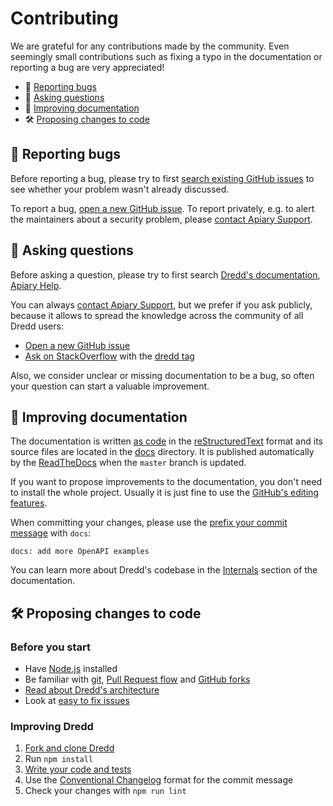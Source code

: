 # Contributing

We are grateful for any contributions made by the community. Even seemingly small contributions such as fixing a typo in the documentation or reporting a bug are very appreciated!

- 🐛 [Reporting bugs](#reporting-bugs)
- 💬 [Asking questions](#asking-questions)
- 📖 [Improving documentation](#improving-documentation)
- 🛠 [Proposing changes to code](#proposing-changes-to-code)


<a name="reporting-bugs"></a>

## 🐛 Reporting bugs

Before reporting a bug, please try to first [search existing GitHub issues](https://github.com/apiaryio/dredd/issues?utf8=%E2%9C%93&q=is%3Aissue) to see whether your problem wasn't already discussed.

To report a bug, [open a new GitHub issue](https://github.com/apiaryio/dredd/issues/new). To report privately, e.g. to alert the maintainers about a security problem, please [contact Apiary Support](https://apiary.io/support).


<a name="asking-questions"></a>

## 💬 Asking questions

Before asking a question, please try to first search [Dredd's documentation](https://dredd.org), [Apiary Help](https://help.apiary.io/).

You can always [contact Apiary Support](https://apiary.io/support), but we prefer if you ask publicly, because it allows to spread the knowledge across the community of all Dredd users:

- [Open a new GitHub issue](https://github.com/apiaryio/dredd/issues/new)
- [Ask on StackOverflow](https://stackoverflow.com/questions/ask) with the [dredd tag](https://stackoverflow.com/questions/tagged/dredd)

Also, we consider unclear or missing documentation to be a bug, so often your question can start a valuable improvement.


<a name="improving-documentation"></a>

## 📖 Improving documentation

The documentation is written [as code](http://www.writethedocs.org/guide/docs-as-code/) in the [reStructuredText](http://www.sphinx-doc.org/en/master/usage/restructuredtext/basics.html) format and its source files are located in the [docs](https://github.com/apiaryio/dredd/tree/master/docs) directory. It is published automatically by the [ReadTheDocs](https://readthedocs.org/) when the `master` branch is updated.

If you want to propose improvements to the documentation, you don't need to install the whole project. Usually it is just fine to use the [GitHub's editing features](https://github.com/apiaryio/dredd/edit/master/docs/installation.rst).

When committing your changes, please use the [prefix your commit message](https://dredd.org/en/latest/internals.html#sem-rel) with `docs`:

```
docs: add more OpenAPI examples
```

You can learn more about Dredd's codebase in the [Internals](https://dredd.org/en/latest/internals.html) section of the documentation.


<a name="proposing-changes-to-code"></a>

## 🛠 Proposing changes to code
### Before you start

- Have [Node.js](https://nodejs.org/) installed
- Be familiar with [git](https://guides.github.com/introduction/git-handbook/), [Pull Request flow](https://guides.github.com/introduction/flow/) and [GitHub forks](https://guides.github.com/activities/forking/)
- [Read about Dredd's architecture](https://dredd.org/en/latest/internals.html)
- Look at [easy to fix issues](https://github.com/apiaryio/dredd/labels/easy%20to%20fix)

### Improving Dredd
1. [Fork and clone Dredd](https://guides.github.com/activities/forking/)
1. Run `npm install`
1. [Write your code and tests](https://dredd.org/en/latest/internals.html#programming-language)
1. Use the [Conventional Changelog](https://dredd.org/en/latest/internals.html#sem-rel) format for the commit message
1. Check your changes with `npm run lint`
